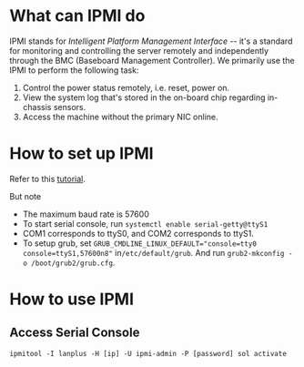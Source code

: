 # What can IPMI do
IPMI stands for _Intelligent Platform Management Interface_ -- it's a standard for monitoring and controlling the server remotely and independently through the BMC (Baseboard Management Controller). We primarily use the IPMI to perform the following task:
1. Control the power status remotely, i.e. reset, power on.
2. View the system log that's stored in the on-board chip regarding in-chassis sensors.
3. Access the machine without the primary NIC online.

# How to set up IPMI

Refer to this [tutorial](http://www.alleft.com/sysadmin/ipmi-sol-inexpensive-remote-console/).

But note
* The maximum baud rate is 57600
* To start serial console, run `systemctl enable serial-getty@ttyS1`
* COM1 corresponds to ttyS0, and COM2 corresponds to ttyS1.
* To setup grub, set `GRUB_CMDLINE_LINUX_DEFAULT="console=tty0 console=ttyS1,57600n8"`
 in`/etc/default/grub`. And run `grub2-mkconfig -o /boot/grub2/grub.cfg`.

# How to use IPMI

## Access Serial Console

`ipmitool -I lanplus -H [ip] -U ipmi-admin -P [password] sol activate`
